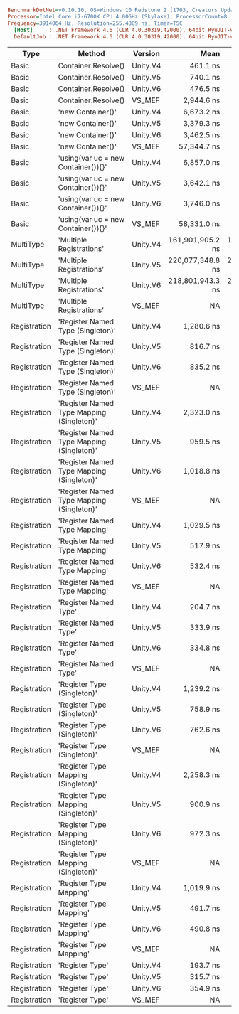 ``` ini

BenchmarkDotNet=v0.10.10, OS=Windows 10 Redstone 2 [1703, Creators Update] (10.0.15063.726)
Processor=Intel Core i7-6700K CPU 4.00GHz (Skylake), ProcessorCount=8
Frequency=3914064 Hz, Resolution=255.4889 ns, Timer=TSC
  [Host]     : .NET Framework 4.6 (CLR 4.0.30319.42000), 64bit RyuJIT-v4.7.2115.0
  DefaultJob : .NET Framework 4.6 (CLR 4.0.30319.42000), 64bit RyuJIT-v4.7.2115.0


```
|         Type |                                    Method |  Version |             Mean |            Error |           StdDev |           Median |
|------------- |------------------------------------------ |--------- |-----------------:|-----------------:|-----------------:|-----------------:|
|        Basic |            Container.Resolve<Container>() | Unity.V4 |         461.1 ns |         3.544 ns |         2.960 ns |         459.8 ns |
|        Basic |            Container.Resolve<Container>() | Unity.V5 |         740.1 ns |         6.735 ns |         5.971 ns |         739.1 ns |
|        Basic |            Container.Resolve<Container>() | Unity.V6 |         476.5 ns |         5.089 ns |         4.511 ns |         474.8 ns |
|        Basic |            Container.Resolve<Container>() |   VS_MEF |       2,944.6 ns |        58.669 ns |       167.387 ns |       2,857.0 ns |
|        Basic |                         'new Container()' | Unity.V4 |       6,673.2 ns |        69.736 ns |        65.231 ns |       6,681.7 ns |
|        Basic |                         'new Container()' | Unity.V5 |       3,379.3 ns |         5.522 ns |         4.895 ns |       3,380.2 ns |
|        Basic |                         'new Container()' | Unity.V6 |       3,462.5 ns |        63.631 ns |        59.521 ns |       3,464.8 ns |
|        Basic |                         'new Container()' |   VS_MEF |      57,344.7 ns |       202.490 ns |       169.088 ns |      57,329.4 ns |
|        Basic |       'using(var uc = new Container()){}' | Unity.V4 |       6,857.0 ns |        73.355 ns |        68.617 ns |       6,846.1 ns |
|        Basic |       'using(var uc = new Container()){}' | Unity.V5 |       3,642.1 ns |        52.423 ns |        43.776 ns |       3,630.5 ns |
|        Basic |       'using(var uc = new Container()){}' | Unity.V6 |       3,746.0 ns |        49.694 ns |        44.053 ns |       3,735.8 ns |
|        Basic |       'using(var uc = new Container()){}' |   VS_MEF |      58,331.0 ns |     1,223.152 ns |     1,144.137 ns |      57,768.0 ns |
|    MultiType |                  'Multiple Registrations' | Unity.V4 | 161,901,905.2 ns | 1,224,656.299 ns | 1,085,625.804 ns | 161,828,787.5 ns |
|    MultiType |                  'Multiple Registrations' | Unity.V5 | 220,077,348.8 ns | 2,249,545.683 ns | 2,104,226.223 ns | 219,718,961.7 ns |
|    MultiType |                  'Multiple Registrations' | Unity.V6 | 218,801,943.3 ns | 2,687,571.999 ns | 2,513,956.271 ns | 218,988,744.0 ns |
|    MultiType |                  'Multiple Registrations' |   VS_MEF |               NA |               NA |               NA |               NA |
| Registration |         'Register Named Type (Singleton)' | Unity.V4 |       1,280.6 ns |        23.775 ns |        22.239 ns |       1,282.0 ns |
| Registration |         'Register Named Type (Singleton)' | Unity.V5 |         816.7 ns |        16.314 ns |        22.870 ns |         816.3 ns |
| Registration |         'Register Named Type (Singleton)' | Unity.V6 |         835.2 ns |        16.561 ns |        19.071 ns |         833.0 ns |
| Registration |         'Register Named Type (Singleton)' |   VS_MEF |               NA |               NA |               NA |               NA |
| Registration | 'Register Named Type Mapping (Singleton)' | Unity.V4 |       2,323.0 ns |        31.951 ns |        29.887 ns |       2,319.8 ns |
| Registration | 'Register Named Type Mapping (Singleton)' | Unity.V5 |         959.5 ns |        18.976 ns |        26.602 ns |         946.5 ns |
| Registration | 'Register Named Type Mapping (Singleton)' | Unity.V6 |       1,018.8 ns |        18.334 ns |        17.149 ns |       1,017.2 ns |
| Registration | 'Register Named Type Mapping (Singleton)' |   VS_MEF |               NA |               NA |               NA |               NA |
| Registration |             'Register Named Type Mapping' | Unity.V4 |       1,029.5 ns |        12.992 ns |        11.517 ns |       1,026.3 ns |
| Registration |             'Register Named Type Mapping' | Unity.V5 |         517.9 ns |         2.614 ns |         2.446 ns |         517.7 ns |
| Registration |             'Register Named Type Mapping' | Unity.V6 |         532.4 ns |         7.019 ns |         6.565 ns |         532.0 ns |
| Registration |             'Register Named Type Mapping' |   VS_MEF |               NA |               NA |               NA |               NA |
| Registration |                     'Register Named Type' | Unity.V4 |         204.7 ns |         3.261 ns |         3.050 ns |         205.1 ns |
| Registration |                     'Register Named Type' | Unity.V5 |         333.9 ns |         5.662 ns |         5.297 ns |         331.7 ns |
| Registration |                     'Register Named Type' | Unity.V6 |         334.8 ns |         3.898 ns |         3.646 ns |         335.0 ns |
| Registration |                     'Register Named Type' |   VS_MEF |               NA |               NA |               NA |               NA |
| Registration |               'Register Type (Singleton)' | Unity.V4 |       1,239.2 ns |         9.167 ns |         8.126 ns |       1,236.8 ns |
| Registration |               'Register Type (Singleton)' | Unity.V5 |         758.9 ns |        19.596 ns |        18.330 ns |         750.8 ns |
| Registration |               'Register Type (Singleton)' | Unity.V6 |         762.6 ns |        15.168 ns |        21.263 ns |         752.3 ns |
| Registration |               'Register Type (Singleton)' |   VS_MEF |               NA |               NA |               NA |               NA |
| Registration |       'Register Type Mapping (Singleton)' | Unity.V4 |       2,258.3 ns |        33.669 ns |        31.494 ns |       2,258.3 ns |
| Registration |       'Register Type Mapping (Singleton)' | Unity.V5 |         900.9 ns |        11.581 ns |         9.671 ns |         896.6 ns |
| Registration |       'Register Type Mapping (Singleton)' | Unity.V6 |         972.3 ns |        19.303 ns |        26.423 ns |         961.6 ns |
| Registration |       'Register Type Mapping (Singleton)' |   VS_MEF |               NA |               NA |               NA |               NA |
| Registration |                   'Register Type Mapping' | Unity.V4 |       1,019.9 ns |         3.855 ns |         2.787 ns |       1,019.8 ns |
| Registration |                   'Register Type Mapping' | Unity.V5 |         491.7 ns |         6.150 ns |         5.452 ns |         492.1 ns |
| Registration |                   'Register Type Mapping' | Unity.V6 |         490.8 ns |         5.459 ns |         4.839 ns |         490.0 ns |
| Registration |                   'Register Type Mapping' |   VS_MEF |               NA |               NA |               NA |               NA |
| Registration |                           'Register Type' | Unity.V4 |         193.7 ns |         1.485 ns |         1.389 ns |         193.3 ns |
| Registration |                           'Register Type' | Unity.V5 |         315.7 ns |         1.723 ns |         1.345 ns |         316.1 ns |
| Registration |                           'Register Type' | Unity.V6 |         354.9 ns |         3.998 ns |         3.740 ns |         354.7 ns |
| Registration |                           'Register Type' |   VS_MEF |               NA |               NA |               NA |               NA |

